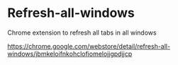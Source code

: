 # Refresh-all-windows
Chrome extension to refresh all tabs in all windows

https://chrome.google.com/webstore/detail/refresh-all-windows/jbmkeloifnkohclofiomelojjgpdjjcp
